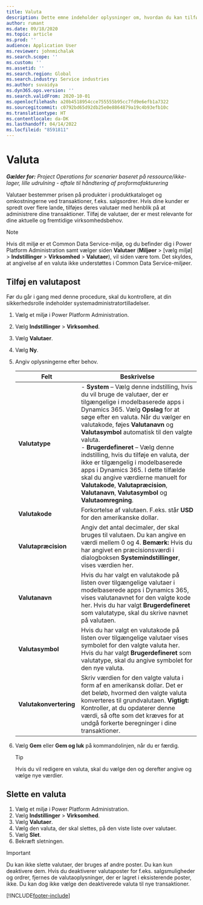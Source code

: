 ```yaml
---
title: Valuta
description: Dette emne indeholder oplysninger om, hvordan du kan tilføje og fjerne valutatyper i Project Operations.
author: rumant
ms.date: 09/18/2020
ms.topic: article
ms.prod: ''
audience: Application User
ms.reviewer: johnmichalak
ms.search.scope: ''
ms.custom: ''
ms.assetid: ''
ms.search.region: Global
ms.search.industry: Service industries
ms.author: suvaidya
ms.dyn365.ops.version: ''
ms.search.validFrom: 2020-10-01
ms.openlocfilehash: a20b4518954cce755555b95cc7fd9e6efb1a7322
ms.sourcegitcommit: c0792bd65d92db25e0e8864879a19c4b93efb10c
ms.translationtype: HT
ms.contentlocale: da-DK
ms.lasthandoff: 04/14/2022
ms.locfileid: "8591811"
---
```

# <a name="currency"></a>Valuta

_**Gælder for:** Project Operations for scenarier baseret på ressource/ikke-lager, lille udrulning - aftale til håndtering af proformafakturering_



Valutaer bestemmer prisen på produkter i produktkataloget og omkostningerne ved transaktioner, f.eks. salgsordrer. Hvis dine kunder er spredt over flere lande, tilføjes deres valutaer med henblik på at administrere dine transaktioner. Tilføj de valutaer, der er mest relevante for dine aktuelle og fremtidige virksomhedsbehov.  

> [!NOTE]
> Hvis dit miljø er et Common Data Service-miljø, og du befinder dig i Power Platform Administration samt vælger siden **Valutaer** (**Miljøer** > [vælg miljø] > **Indstillinger** > **Virksomhed** > **Valutaer**), vil siden være tom. Det skyldes, at angivelse af en valuta ikke understøttes i Common Data Service-miljøer.

## <a name="add-a-currency"></a>Tilføj en valutapost  
Før du går i gang med denne procedure, skal du kontrollere, at din sikkerhedsrolle indeholder systemadministratortilladelser. 

1. Vælg et miljø i Power Platform Administration. 
2. Vælg **Indstillinger** > **Virksomhed**.
3. Vælg **Valutaer**.  
4. Vælg **Ny**.  
5. Angiv oplysningerne efter behov.  


   |          Felt          |                                                                                                                                                                                                                                                                                                                                                                            Beskrivelse                                                                                                                                                                                                                                                                                                                                                                            |
   |-------------------------|-------------------------------------------------------------------------------------------------------------------------------------------------------------------------------------------------------------------------------------------------------------------------------------------------------------------------------------------------------------------------------------------------------------------------------------------------------------------------------------------------------------------------------------------------------------------------------------------------------------------------------------------------------------------------------------------------------------------------------------------------------------------|
   |    **Valutatype**    | - **System** – Vælg denne indstilling, hvis du vil bruge de valutaer, der er tilgængelige i modelbaserede apps i Dynamics 365. Vælg **Opslag** for at søge efter en valuta. Når du vælger en valutakode, føjes **Valutanavn** og **Valutasymbol** automatisk til den valgte valuta.<br />- **Brugerdefineret** – Vælg denne indstilling, hvis du tilføje en valuta, der ikke er tilgængelig i modelbaserede apps i Dynamics 365. I dette tilfælde skal du angive værdierne manuelt for **Valutakode**, **Valutapræcision**, **Valutanavn**, **Valutasymbol** og **Valutaomregning**. |
   |    **Valutakode**    |                                                                                                                                                                                                                                                                                                                                            Forkortelse af valutaen. F.eks. står **USD** for den amerikanske dollar.                                                                                                                                                                                                                                                                                                                                            |
   | **Valutapræcision**  |                                                                                                                                                                                  Angiv det antal decimaler, der skal bruges til valutaen.  Du kan angive en værdi mellem 0 og 4. **Bemærk:** Hvis du har angivet en præcisionsværdi i dialogboksen **Systemindstillinger**, vises værdien her.                                                                                                                                                                                  |
   |    **Valutanavn**    |                                                                                                                                                                                                                                         Hvis du har valgt en valutakode på listen over tilgængelige valutaer i modelbaserede apps i Dynamics 365, vises valutanavnet for den valgte kode her. Hvis du har valgt **Brugerdefineret** som valutatype, skal du skrive navnet på valutaen.                                                                                                                                                                                                                                          |
   |   **Valutasymbol**   |                                                                                                                                                                                                                                                                      Hvis du har valgt en valutakode på listen over tilgængelige valutaer vises symbolet for den valgte valuta her. Hvis du har valgt **Brugerdefineret** som valutatype, skal du angive symbolet for den nye valuta.                                                                                                                                                                                                                                                                       |
   | **Valutakonvertering** |                                                                                                                                                                                                                                     Skriv værdien for den valgte valuta i form af en amerikansk dollar. Det er det beløb, hvormed den valgte valuta konverteres til grundvalutaen. **Vigtigt:** Kontroller, at du opdaterer denne værdi, så ofte som det kræves for at undgå forkerte beregninger i dine transaktioner.                                                                                                                                                                                                                                      |


6. Vælg **Gem** eller **Gem og luk** på kommandolinjen, når du er færdig.  

   > [!TIP]
   >  Hvis du vil redigere en valuta, skal du vælge den og derefter angive og vælge nye værdier.  

## <a name="delete-a-currency"></a>Slette en valuta  

1. Vælg et miljø i Power Platform Administration. 
2. Vælg **Indstillinger** > **Virksomhed**.
3. Vælg **Valutaer**.  
4. Vælg den valuta, der skal slettes, på den viste liste over valutaer.  
5. Vælg **Slet**.  
6. Bekræft sletningen.  

> [!IMPORTANT]
>  Du kan ikke slette valutaer, der bruges af andre poster. Du kan kun deaktivere dem. Hvis du deaktiverer valutaposter for f.eks. salgsmuligheder og ordrer, fjernes de valutaoplysninger, der er lagret i eksisterende poster, ikke. Du kan dog ikke vælge den deaktiverede valuta til nye transaktioner.  


[!INCLUDE[footer-include](../includes/footer-banner.md)]